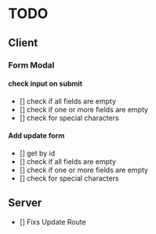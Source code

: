 # TODO

## Client

### Form Modal

#### check input on submit

- [] check if all fields are empty
- [] check if one or more fields are empty
- [] check for special characters

#### Add update form

- [] get by id
- [] check if all fields are empty
- [] check if one or more fields are empty
- [] check for special characters

## Server

- [] Fixs Update Route
